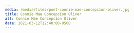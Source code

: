 ```yaml
---
media: /media/files/poet-connie-mae-concepcíon-oliver.jpg
title: Connie Mae Concepcíon Oliver
alt: Connie Mae Concepcíon Oliver
date: 2021-03-12T12:40:00-0500
---
```

